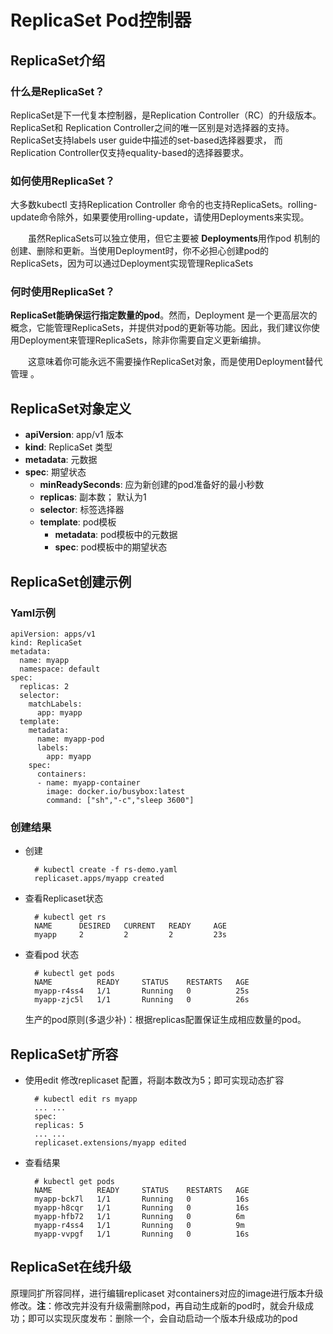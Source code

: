 # ReplicaSet Pod控制器

## ReplicaSet介绍

### 什么是ReplicaSet？

ReplicaSet是下一代复本控制器，是Replication Controller（RC）的升级版本。ReplicaSet和 Replication Controller之间的唯一区别是对选择器的支持。ReplicaSet支持labels user guide中描述的set-based选择器要求， 而Replication Controller仅支持equality-based的选择器要求。

### 如何使用ReplicaSet？

大多数kubectl 支持Replication Controller 命令的也支持ReplicaSets。rolling-update命令除外，如果要使用rolling-update，请使用Deployments来实现。

　　虽然ReplicaSets可以独立使用，但它主要被 **Deployments**用作pod 机制的创建、删除和更新。当使用Deployment时，你不必担心创建pod的ReplicaSets，因为可以通过Deployment实现管理ReplicaSets

### 何时使用ReplicaSet？

**ReplicaSet能确保运行指定数量的pod**。然而，Deployment 是一个更高层次的概念，它能管理ReplicaSets，并提供对pod的更新等功能。因此，我们建议你使用Deployment来管理ReplicaSets，除非你需要自定义更新编排。

　　这意味着你可能永远不需要操作ReplicaSet对象，而是使用Deployment替代管理 。

## ReplicaSet对象定义

- **apiVersion**: app/v1  版本
- **kind**:  ReplicaSet  类型
- **metadata**:  元数据
- **spec**:   期望状态
    - **minReadySeconds**: 应为新创建的pod准备好的最小秒数
    - **replicas**: 副本数； 默认为1
    - **selector**: 标签选择器
    - **template**: pod模板
        - **metadata**: pod模板中的元数据
        - **spec**: pod模板中的期望状态

## ReplicaSet创建示例

### Yaml示例

    apiVersion: apps/v1
    kind: ReplicaSet
    metadata:
      name: myapp
      namespace: default
    spec:
      replicas: 2
      selector:
        matchLabels:
          app: myapp
      template:
        metadata:
          name: myapp-pod
          labels:
            app: myapp
        spec:
          containers:
          - name: myapp-container
            image: docker.io/busybox:latest
            command: ["sh","-c","sleep 3600"]

### 创建结果

- 创建

        # kubectl create -f rs-demo.yaml
        replicaset.apps/myapp created
- 查看Replicaset状态

        # kubectl get rs
        NAME      DESIRED   CURRENT   READY     AGE
        myapp     2         2         2         23s

- 查看pod 状态

        # kubectl get pods
        NAME          READY     STATUS    RESTARTS   AGE
        myapp-r4ss4   1/1       Running   0          25s
        myapp-zjc5l   1/1       Running   0          26s

    生产的pod原则(多退少补)：根据replicas配置保证生成相应数量的pod。

## ReplicaSet扩所容

- 使用edit 修改replicaset 配置，将副本数改为5；即可实现动态扩容

        # kubectl edit rs myapp
        ... ...
        spec:
        replicas: 5
        ... ...
        replicaset.extensions/myapp edited
- 查看结果 

        # kubectl get pods
        NAME          READY     STATUS    RESTARTS   AGE
        myapp-bck7l   1/1       Running   0          16s
        myapp-h8cqr   1/1       Running   0          16s
        myapp-hfb72   1/1       Running   0          6m
        myapp-r4ss4   1/1       Running   0          9m
        myapp-vvpgf   1/1       Running   0          16s

## ReplicaSet在线升级

原理同扩所容同样，进行编辑replicaset 对containers对应的image进行版本升级修改。**注**：修改完并没有升级需删除pod，再自动生成新的pod时，就会升级成功；即可以实现灰度发布：删除一个，会自动启动一个版本升级成功的pod
